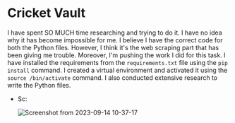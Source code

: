 # Cricket Vault

I have spent SO MUCH time researching and trying to do it. I have no idea why it has become impossible for me. I believe I have the correct code for both the Python files. However, I think it's the web scraping part that has been giving me trouble. Moreover, I'm pushing the work I did for this task. I have installed the requirements from the ``requirements.txt`` file using the ``pip install`` command. I created a virtual environment and activated it using the ``source /bin/activate`` command. I also conducted extensive research to write the Python files.

- Sc:

  ![Screenshot from 2023-09-14 10-37-17](https://github.com/pn1616/amfoss_tasks/assets/143744137/cc1c276a-7fec-4d18-9792-a824086d3fae)

